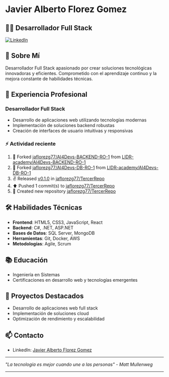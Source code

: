# Javier Alberto Florez Gomez

## 👨‍💻 Desarrollador Full Stack

[![LinkedIn](https://img.shields.io/badge/LinkedIn-Javier_Florez-blue)](https://www.linkedin.com/in/javier-alberto-florez-gomez-1243aa35/)

## 🚀 Sobre Mí

Desarrollador Full Stack apasionado por crear soluciones tecnológicas innovadoras y eficientes. Comprometido con el aprendizaje continuo y la mejora constante de habilidades técnicas.

## 💼 Experiencia Profesional

### Desarrollador Full Stack
- Desarrollo de aplicaciones web utilizando tecnologías modernas
- Implementación de soluciones backend robustas
- Creación de interfaces de usuario intuitivas y responsivas

### :zap: Actividad reciente
<!--START_SECTION:activity-->
  <!--RECENT_ACTIVITY:start-->
1. 🔱 Forked [jaflorezg77/AI4Devs-BACKEND-RO-1](https://github.com/jaflorezg77/AI4Devs-BACKEND-RO-1) from [LIDR-academy/AI4Devs-BACKEND-RO-1](https://github.com/LIDR-academy/AI4Devs-BACKEND-RO-1)<br>
2. 🔱 Forked [jaflorezg77/AI4Devs-DB-RO-1](https://github.com/jaflorezg77/AI4Devs-DB-RO-1) from [LIDR-academy/AI4Devs-DB-RO-1](https://github.com/LIDR-academy/AI4Devs-DB-RO-1)<br>
3. ✌️ Released [v0.1.0](https://github.com/jaflorezg77/TercerRepo/releases/tag/v0.1.0) in [jaflorezg77/TercerRepo](https://github.com/jaflorezg77/TercerRepo)<br>
4. ⬆️ Pushed 1 commit(s) to [jaflorezg77/TercerRepo](https://github.com/jaflorezg77/TercerRepo)<br>
5. 📔 Created new repository [jaflorezg77/TercerRepo](https://github.com/jaflorezg77/TercerRepo)<br>
<!--RECENT_ACTIVITY:end-->
<!--END_SECTION:activity-->
## 🛠️ Habilidades Técnicas

- **Frontend**: HTML5, CSS3, JavaScript, React
- **Backend**: C#, .NET, ASP.NET
- **Bases de Datos**: SQL Server, MongoDB
- **Herramientas**: Git, Docker, AWS
- **Metodologías**: Agile, Scrum

## 📚 Educación

- Ingeniería en Sistemas
- Certificaciones en desarrollo web y tecnologías emergentes

## 🌟 Proyectos Destacados

- Desarrollo de aplicaciones web full stack
- Implementación de soluciones cloud
- Optimización de rendimiento y escalabilidad

## 📫 Contacto

- LinkedIn: [Javier Alberto Florez Gomez](https://www.linkedin.com/in/javier-alberto-florez-gomez-1243aa35/)

---

*"La tecnología es mejor cuando une a las personas" - Matt Mullenweg*

---


